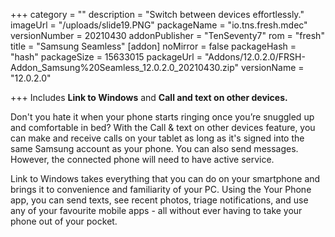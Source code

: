 +++
category = ""
description = "Switch between devices effortlessly."
imageUrl = "/uploads/slide19.PNG"
packageName = "io.tns.fresh.mdec"
versionNumber = 20210430
addonPublisher = "TenSeventy7"
rom = "fresh"
title = "Samsung Seamless"
[addon]
noMirror = false
packageHash = "hash"
packageSize = 15633015
packageUrl = "Addons/12.0.2.0/FRSH-Addon_Samsung%20Seamless_12.0.2.0_20210430.zip"
versionName = "12.0.2.0"

+++
Includes **Link to Windows** and **Call and text on other devices.**

Don't you hate it when your phone starts ringing once you’re snuggled up and comfortable in bed? With the Call & text on other devices feature, you can make and receive calls on your tablet as long as it's signed into the same Samsung account as your phone. You can also send messages. However, the connected phone will need to have active service.

Link to Windows takes everything that you can do on your smartphone and brings it to convenience and familiarity of your PC. Using the Your Phone app, you can send texts, see recent photos, triage notifications, and use any of your favourite mobile apps - all without ever having to take your phone out of your pocket.